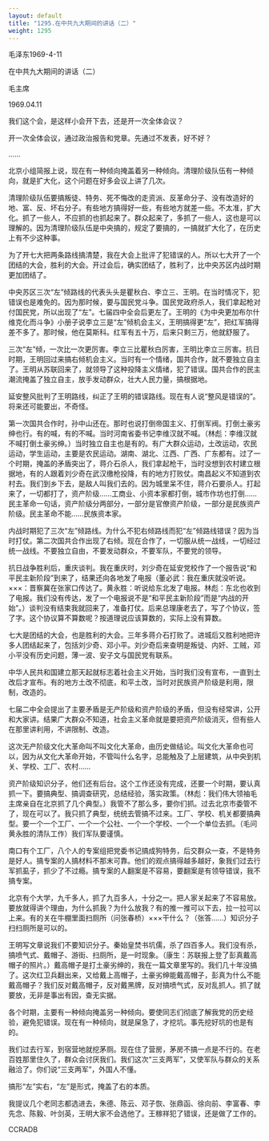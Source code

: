 ```yaml
---
layout: default
title: "1295.在中共九大期间的讲话（二）"
weight: 1295
---
```


毛泽东1969-4-11

在中共九大期间的讲话（二）

毛主席

1969.04.11

我们这个会，是这样小会开下去，还是开一次全体会议？

开一次全体会议，通过政治报告和党章。先通过不发表，好不好？

……

北京小组简报上说，现在有一种倾向掩盖着另一种倾向。清理阶级队伍有一种倾向，就是扩大化，这个问题在好多会议上讲了几次。

清理阶级队伍要搞叛徒、特务、死不悔改的走资派、反革命分子、没有改造好的地、富、反、坏右分子。有些地方搞得好一些，有些地方就差一些。不太准，扩大化。抓了一些人，不应抓的也抓起来了。群众起来了，多抓了一些人，这也是可以理解的。因为清理阶级队伍是中央搞的，规定了要搞的，一搞就扩大化了，在历史上有不少这种事。

为了开七大把两条路线搞清楚，我在大会上批评了犯错误的人。所以七大开了一个团结的大会，胜利的大会。开过会后，确实团结了，胜利了，比中央苏区内战时期更加团结了。

中央苏区三次“左”倾路线的代表头头是瞿秋白、李立三、王明。在当时情况下，犯错误也是难免的。因为那时候，要与国民党斗争。国民党政府杀人，我们拿起枪对付国民党，所以出现了“左”。七届四中全会后更左了。王明的《为中央更加布尔什维克化而斗争》小册子说李立三是“左”倾机会主义，王明搞得更“左”，把红军搞得差不多了。那时候，他在莫斯科。红军有五十万，后来只剩三万，他就舒服了。

三次“左”倾，一次比一次更厉害。李立三比瞿秋白厉害，王明比李立三厉害。抗日时期，王明回过来搞右倾机会主义。当时有一个情绪，国共合作，就不要独立自主了。王明从苏联回来了，就领导了这种投降主义情绪，犯了错误。国共合作的民主潮流掩盖了独立自主，放手发动群众，壮大人民力量，搞根据地。

延安整风批判了王明路线，纠正了王明的错误路线。现在有人说“整风是错误的”。将来还可能要出，不奇怪。

第一次国共合作时，孙中山还在。那时也说打倒帝国主义、打倒军阀。打倒土豪劣绅也行。有的喊，有的不喊。当时河南省委书记李维汉就不喊。（林彪：李维汉就不喊打倒土豪劣绅。）当时独立自主也是有的。有广大群众运动，土改运动，农民运动，学生运动，主要是农民运动。湖南、湖北、江西、广西、广东都有。过了一个时期，掩盖的矛盾突出了，蒋介石杀人，我们拿起枪干，当时没想到农村建立根据地，有的人跟着刘少奇在武汉缴枪投降，有的地方打败仗。南昌起义不知道到农村去。我们到乡下去，是敌人叫我们去的。因为城里呆不住，蒋介石要杀人。打起来了，一切都打了，资产阶级……工商业、小资本家都打倒，城市作坊也打倒……民主革命一句话，资产阶级分两部分，一部分是官僚资产阶级，一部分是民族资产阶级。民主革命不能……民族资本家。

内战时期犯了三次“左”倾路线。为什么不犯右倾路线而犯“左”倾路线错误？因为当时打仗。第二次国共合作出现了右倾。现在合作了，一切服从统一战线，一切经过统一战线。不要独立自由，不要发动群众，不要军队，不要党的领导。

抗日战争胜利后，重庆谈判。我在重庆时，刘少奇在延安党校作了一个报告说“和平民主新阶段”到来了，结果还向各地发了电报（董必武：我在重庆就没听说。×××：晋察冀在张家口传达了。黄永胜：听说给东北发了电报。林彪：东北也收到了电报。我们没有传达，发了一个电报说不是“和平民主新阶段”而是“内战的开始”。）谈判没有结束我就回来了，准备打仗。后来总理康老去了，写了个协议，签了字。这个协议算不算数呢？按道理说应该算数的，实际上没有算数。

七大是团结的大会，也是胜利的大会。三年多蒋介石打败了。进城后又胜利地把许多人团结起来了，包括刘少奇、邓小平。刘少奇后来查明是叛徒、内奸、工贼，邓小平没有历史问题，薄一波、安子文与国民党有联系。

中华人民共和国建立那天起就标志着社会主义开始，当时我们没有宣布，一直到土改后才宣布。有的地方土改不彻底，和平土改，当时对民族资产阶级是利用，限制，改造的。

七届二中全会提出了主要矛盾是无产阶级和资产阶级的矛盾，但没有经常讲，公开和大家讲。结果广大群众不知道，社会主义革命就是要把资产阶级消灭，但有些人在那里讲利用，不讲限制、改造。

这次无产阶级文化大革命叫不叫文化大革命，由历史做结论。叫文化大革命也可以，因为从文化大革命开始，不管叫什么名字，总能触及了上层建筑，从中央到机关、学校、工厂、农村……

资产阶级知识分子，他们还有后台。这个工作还没有完成，还要一个时期，要认真抓一下。要搞典型、搞调查研究，总结经验，落实政策。（林彪：我们伟大领袖毛主席亲自在北京抓了几个典型。）我管不了那么多，要你们抓。过去北京市委管不了，现在可以了。我只抓了典型，统统去管搞不过来。工厂、学校、机关都要搞典型。要一个一个工厂、一个一个公社、一个一个学校、一个一个单位去抓。（毛问黄永胜的清队工作）我们军队要谨慎。

南口有个工厂，八个人的专案组把党委书记搞成狗特务，后交群众一查，不是特务是好人。搞专案的人搞材料不那末可靠。他们的观点搞得越多越好，象我们过去行军抓虱子，抓少了不过瘾。搞专案的人翻案是不容易，要翻案是有领导错误，我不搞专案。

北京有个大学，九千多人，抓了九百多人，十分之一。把人家关起来了不容易放。要放就得讲个理由，为什么抓我？为什么放我？有的推一推可以下去，拉一拉可以上来。有的关在牛棚里面扫厕所（问张春桥）×××干什么？（张答……）知识分子扫扫厕所是可以的。

王明写文章说我们不要知识分子。秦始皇焚书坑儒，杀了四百多人。我们没有杀，搞喷气式、戴帽子、游街、扫厕所，是一时现象。（康生：苏联报上登了彭真戴高帽子的照片。）戴高帽子是打土豪劣绅的，我在一篇文章里写的。我们几十年没搞了。这次红卫兵翻出来，又给戴上高帽子，土豪劣绅能戴高帽子，彭真为什么不能戴高帽子？我们反对戴高帽子，反对戴黑牌，反对搞喷气式，反对乱抓人。抓了就要放，无非是事出有因，查无实据。

各个时期，主要有一种倾向掩盖另一种倾向。要使同志们彻底了解我党的历史经验，避免犯错误。现在有一种倾向，就是屎急了，才挖坑。事先挖好坑的也是有的。

我们过去行军，到宿营地就挖茅厕。现在住了营房，茅房不搞一点是不行的。在老百姓那里住久了，群众会讨厌我们。我们这次“三支两军”，又使军队与群众的关系融洽了。你们说“三支两军”，外国人不懂。

搞形“左”实右，“左”是形式，掩盖了右的本质。

我提议几个老同志都选进去，朱德、陈云、邓子恢、张鼎函、徐向前、李富春、李先念、陈毅、叶剑英，王明大家不会选他了。王稼祥犯了错误，还是做了工作的。

CCRADB

